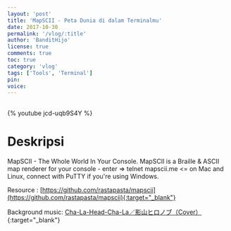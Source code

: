 ```yaml
---
layout: 'post'
title: 'MapSCII - Peta Dunia di dalam Terminalmu'
date: 2017-10-30
permalink: '/vlog/:title'
author: 'BanditHijo'
license: true
comments: true
toc: true
category: 'vlog'
tags: ['Tools', 'Terminal']
pin:
voice:
---
```


<div style="margin-top:30px;"></div>

{% youtube jcd-uqb9S4Y %}

# Deskripsi

MapSCII - The Whole World In Your Console.
MapSCII is a Braille & ASCII map renderer for your console - enter => telnet mapscii.me <= on Mac and Linux, connect with PuTTY if you're using Windows.

Resource :
[https://github.com/rastapasta/mapscii](https://github.com/rastapasta/mapscii){:target="_blank"}

Background music:
[Cha-La-Head-Cha-La／影山ヒロノブ（Cover）](https://www.youtube.com/watch?v=1nSF-Xta3IM){:target="_blank"}

